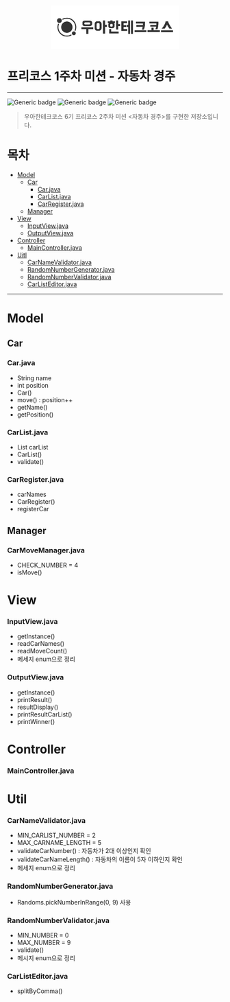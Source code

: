 <p align="center">
  <img src="./img/우테코.png" alt="우아한테크코스" width=300px">
</p>

# 프리코스 1주차 미션 - 자동차 경주

---
![Generic badge](https://img.shields.io/badge/precourse-week2-green.svg)
![Generic badge](https://img.shields.io/badge/test-0_passed-blue.svg)
![Generic badge](https://img.shields.io/badge/version-1.0.1-brightgreen.svg)

> 우아한테크코스 6기 프리코스 2주차 미션 <자동차 경주>를 구현한 저장소입니다.


# 목차
- [Model](Model)
  - [Car](Car)
    - [Car.java](Car.java)
    - [CarList.java](CarList.java)
    - [CarRegister.java](CarRegister.java)
  - [Manager](Manager)
- [View](view)
  - [InputView.java](InputView.java)
  - [OutputView.java](OutputView.java)
- [Controller](Controller)
  - [MainController.java](MainController.java)
- [Uitl](Util)
  - [CarNameValidator.java](CarNameValidator.java)
  - [RandomNumberGenerator.java](RandomNumberGenerator.java)
  - [RandomNumberValidator.java](RandomNumberValidator.java)
  - [CarListEditor.java](CarListEditor.java)

---

# Model
## Car
### Car.java
- String name
- int position
- Car()
- move() : position++
- getName()
- getPosition()


### CarList.java
- List<Car> carList
- CarList()
- validate()


### CarRegister.java
- carNames
- CarRegister()
- registerCar

## Manager
### CarMoveManager.java
- CHECK_NUMBER = 4
- isMove()

# View
### InputView.java
- getInstance()
- readCarNames()
- readMoveCount()
- 메세지 enum으로 정리


### OutputView.java
- getInstance()
- printResult()
- resultDisplay()
- printResultCarList()
- printWinner()

# Controller
### MainController.java



# Util
### CarNameValidator.java
- MIN_CARLIST_NUMBER = 2
- MAX_CARNAME_LENGTH = 5
- validateCarNumber() : 자동차가 2대 이상인지 확인
- validateCarNameLength() : 자동차의 이름이 5자 이하인지 확인
- 메세지 enum으로 정리


### RandomNumberGenerator.java
- Randoms.pickNumberInRange(0, 9) 사용


### RandomNumberValidator.java
- MIN_NUMBER = 0
- MAX_NUMBER = 9
- validate()
- 메시지 enum으로 정리


### CarListEditor.java
- splitByComma()
